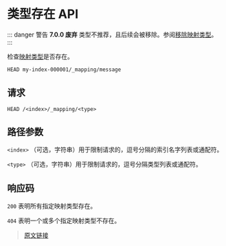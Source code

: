 # 类型存在 API

::: danger 警告
**7.0.0 废弃** 类型不推荐，且后续会被移除。参阅[移除映射类型](/mapping/removal_of_mapping_types)。
:::

检查[映射类型](/mapping/metadata_fields/_type_field)是否存在。

```bash
HEAD my-index-000001/_mapping/message
```

## 请求

`HEAD /<index>/_mapping/<type>`

## 路径参数

`<index>`
（可选，字符串）用于限制请求的，逗号分隔的索引名字列表或通配符。

`<type>`
（可选，字符串）用于限制请求的，逗号分隔类型列表或通配符。

## 响应码

`200`
表明所有指定映射类型存在。

`404`
表明一个或多个指定映射类型不存在。

> [原文链接](https://www.elastic.co/guide/en/elasticsearch/reference/current/indices-types-exists.html)
